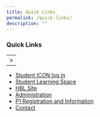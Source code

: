 ```yaml
---
title: Quick Links
permalink: /quick-links/
description: ""
---
```

### Quick Links



|  |
| -------- |
| &gt;     |




*   [Student ICON log in](https://workspace.google.com/dashboard)  <br>
*   [Student Learning Space](https://vle.learning.moe.edu.sg/login)<br>
*   [HBL Site](https://sites.google.com/beaconpri.sg/home-based-learning/home)<br>
*   [Administration](/school-information/admin-forms/)  <br>   
*   [P1 Registration and Information](/school-information/P1-Registration-and-Information/p1-reg-info/)<br>
*   [Contact](/contact-us/contactus/)